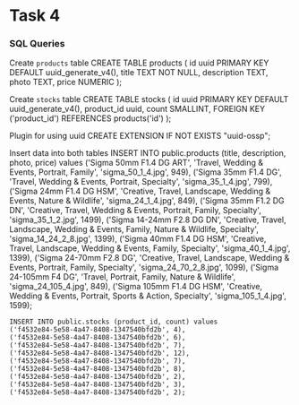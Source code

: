 # Task 4

### SQL Queries

Create `products` table
    CREATE TABLE products (
        id uuid PRIMARY KEY DEFAULT uuid_generate_v4(),
        title TEXT NOT NULL,
        description TEXT,
        photo TEXT,
        price NUMERIC
    );

Create `stocks` table
    CREATE TABLE stocks (
        id uuid PRIMARY KEY DEFAULT uuid_generate_v4(),
        product_id uuid,
        count SMALLINT,
        FOREIGN KEY ('product_id') REFERENCES products('id')
    );

Plugin for using uuid
    CREATE EXTENSION IF NOT EXISTS "uuid-ossp";

Insert data into both tables
    INSERT INTO public.products (title, description, photo, price) values
    ('Sigma 50mm F1.4 DG ART', 'Travel, Wedding & Events, Portrait, Family', 'sigma_50_1_4.jpg', 949),
    ('Sigma 35mm F1.4 DG', 'Travel, Wedding & Events, Portrait, Specialty', 'sigma_35_1_4.jpg', 799),
    ('Sigma 24mm F1.4 DG HSM', 'Creative, Travel, Landscape, Wedding & Events, Nature & Wildlife', 'sigma_24_1_4.jpg', 849),
    ('Sigma 35mm F1.2 DG DN', 'Creative, Travel, Wedding & Events, Portrait, Family, Specialty', 'sigma_35_1_2.jpg', 1499),
    ('Sigma 14-24mm F2.8 DG DN', 'Creative, Travel, Landscape, Wedding & Events, Family, Nature & Wildlife, Specialty', 'sigma_14_24_2_8.jpg', 1399),
    ('Sigma 40mm F1.4 DG HSM', 'Creative, Travel, Landscape, Wedding & Events, Family, Specialty', 'sigma_40_1_4.jpg', 1399),
    ('Sigma 24-70mm F2.8 DG', 'Creative, Travel, Landscape, Wedding & Events, Portrait, Family, Specialty', 'sigma_24_70_2_8.jpg', 1099),
    ('Sigma 24-105mm F4 DG', 'Travel, Portrait, Family, Nature & Wildlife', 'sigma_24_105_4.jpg', 849),
    ('Sigma 105mm F1.4 DG HSM', 'Creative, Wedding & Events, Portrait, Sports & Action, Specialty', 'sigma_105_1_4.jpg', 1599);

    INSERT INTO public.stocks (product_id, count) values
    ('f4532e84-5e58-4a47-8408-1347540bfd2b', 4),
    ('f4532e84-5e58-4a47-8408-1347540bfd2b', 6),
    ('f4532e84-5e58-4a47-8408-1347540bfd2b', 7),
    ('f4532e84-5e58-4a47-8408-1347540bfd2b', 12),
    ('f4532e84-5e58-4a47-8408-1347540bfd2b', 7),
    ('f4532e84-5e58-4a47-8408-1347540bfd2b', 8),
    ('f4532e84-5e58-4a47-8408-1347540bfd2b', 2),
    ('f4532e84-5e58-4a47-8408-1347540bfd2b', 3),
    ('f4532e84-5e58-4a47-8408-1347540bfd2b', 2);